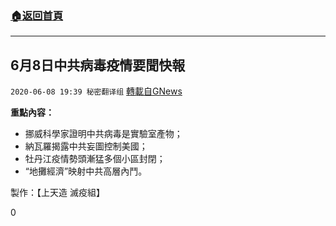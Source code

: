 ###  [:house:返回首頁](https://github.com/ourhimalayas/txt)
---

## 6月8日中共病毒疫情要聞快報
`2020-06-08 19:39 秘密翻译组` [轉載自GNews](https://gnews.org/zh-hant/227184/)

**重點內容：**

- 挪威科學家證明中共病毒是實驗室產物；
- 納瓦羅揭露中共妄圖控制美國；
- 牡丹江疫情勢頭漸猛多個小區封閉；
- “地攤經濟”映射中共高層內鬥。




製作：【上天造 滅疫組】

0
